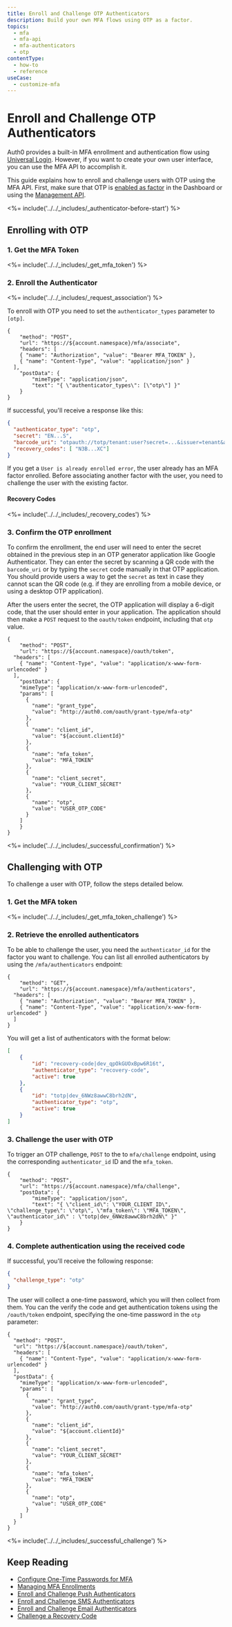 ```yaml
---
title: Enroll and Challenge OTP Authenticators
description: Build your own MFA flows using OTP as a factor.
topics:
  - mfa
  - mfa-api
  - mfa-authenticators
  - otp
contentType:
  - how-to
  - reference
useCase:
  - customize-mfa
---
```

# Enroll and Challenge OTP Authenticators

Auth0 provides a built-in MFA enrollment and authentication flow using [Universal Login](/universal-login). However, if you want to create your own user interface, you can use the MFA API to accomplish it. 

This guide explains how to enroll and challenge users with OTP using the MFA API. First, make sure that OTP is [enabled as factor](/mfa/guides/configure-otp) in the Dashboard or using the [Management API](/api/management/v2#!/Guardian/put_factors_by_name).

<%= include('../../_includes/_authenticator-before-start') %>

## Enrolling with OTP

### 1. Get the MFA Token

<%= include('../../_includes/_get_mfa_token') %>

### 2. Enroll the Authenticator 

<%= include('../../_includes/_request_association') %>

To enroll with OTP you need to set the `authenticator_types` parameter to `[otp]`.

```har
{
	"method": "POST",
	"url": "https://${account.namespace}/mfa/associate",
	"headers": [
    { "name": "Authorization", "value": "Bearer MFA_TOKEN" },
    { "name": "Content-Type", "value": "application/json" }
  ],
	"postData": {
		"mimeType": "application/json",
		"text": "{ \"authenticator_types\": [\"otp\"] }"
	}
}
```

If successful, you'll receive a response like this:

```json
{
  "authenticator_type": "otp",
  "secret": "EN...S",
  "barcode_uri": "otpauth://totp/tenant:user?secret=...&issuer=tenant&algorithm=SHA1&digits=6&period=30",
  "recovery_codes": [ "N3B...XC"]
}
```

If you get a `User is already enrolled error`, the user already has an MFA factor enrolled. Before associating another factor with the user, you need to challenge the user with the existing factor.

#### Recovery Codes

<%= include('../../_includes/_recovery_codes') %>

### 3. Confirm the OTP enrollment

To confirm the enrollment, the end user will need to enter the secret obtained in the previous step in an OTP generator application like Google Authenticator. They can enter the secret by scanning a QR code with the `barcode_uri` or by typing the `secret` code manually in that OTP application. You should provide users a way to get the `secret` as text in case they cannot scan the QR code (e.g. if they are enrolling from a mobile device, or using a desktop OTP application).

After the users enter the secret, the OTP application will display a 6-digit code, that the user should enter in your application. The application should then make a `POST` request to the `oauth/token` endpoint, including that `otp` value.

```har
{
	"method": "POST",
	"url": "https://${account.namespace}/oauth/token",
  "headers": [
    { "name": "Content-Type", "value": "application/x-www-form-urlencoded" }
  ],
	"postData": {
    "mimeType": "application/x-www-form-urlencoded",
    "params": [
      {
        "name": "grant_type",
        "value": "http://auth0.com/oauth/grant-type/mfa-otp"
      },
      {
        "name": "client_id",
        "value": "${account.clientId}"
      },
      {
        "name": "mfa_token",
        "value": "MFA_TOKEN"
      },
      {
        "name": "client_secret",
        "value": "YOUR_CLIENT_SECRET"
      },
      {
        "name": "otp",
        "value": "USER_OTP_CODE"
      }
    ]
	}
}
```

<%= include('../../_includes/_successful_confirmation') %>

## Challenging with OTP

To challenge a user with OTP, follow the steps detailed below.

### 1. Get the MFA token

<%= include('../../_includes/_get_mfa_token_challenge') %>

### 2. Retrieve the enrolled authenticators

To be able to challenge the user, you need the `authenticator_id` for the factor you want to challenge. You can list all enrolled authenticators by using the `/mfa/authenticators` endpoint:

```har
{
	"method": "GET",
	"url": "https://${account.namespace}/mfa/authenticators",
  "headers": [
    { "name": "Authorization", "value": "Bearer MFA_TOKEN" },
    { "name": "Content-Type", "value": "application/x-www-form-urlencoded" }
  ]
}
```

You will get a list of authenticators with the format below:

```json
[
    {
        "id": "recovery-code|dev_qpOkGUOxBpw6R16t",
        "authenticator_type": "recovery-code",
        "active": true
    },
    {
        "id": "totp|dev_6NWz8awwC8brh2dN",
        "authenticator_type": "otp",
        "active": true
    }
]
```

### 3. Challenge the user with OTP

To trigger an OTP challenge, `POST` to the to `mfa/challenge` endpoint, using the corresponding `authenticator_id` ID and the `mfa_token`. 

```har
{
	"method": "POST",
	"url": "https://${account.namespace}/mfa/challenge",
	"postData": {
		"mimeType": "application/json",
		"text": "{ \"client_id\": \"YOUR_CLIENT_ID\", \"challenge_type\": \"otp\", \"mfa_token\": \"MFA_TOKEN\", \"authenticator_id\" : \"totp|dev_6NWz8awwC8brh2dN\" }"
	}
}
```

### 4. Complete authentication using the received code

If successful, you'll receive the following response: 

```json
{
  "challenge_type": "otp"
}
```

The user will collect a one-time password, which you will then collect from them. You can the  verify the code and get authentication tokens using the `/oauth/token` endpoint, specifying the one-time password in the `otp` parameter:

```har
{
  "method": "POST",
  "url": "https://${account.namespace}/oauth/token",
  "headers": [
    { "name": "Content-Type", "value": "application/x-www-form-urlencoded" }
  ],
  "postData": {
    "mimeType": "application/x-www-form-urlencoded",
    "params": [
      {
        "name": "grant_type",
        "value": "http://auth0.com/oauth/grant-type/mfa-otp"
      },
      {
        "name": "client_id",
        "value": "${account.clientId}"
      },
      {
        "name": "client_secret",
        "value": "YOUR_CLIENT_SECRET"
      },
      {
        "name": "mfa_token",
        "value": "MFA_TOKEN"
      },
      {
        "name": "otp",
        "value": "USER_OTP_CODE"
      }
    ]
  }
}
```

<%= include('../../_includes/_successful_challenge') %>

## Keep Reading

* [Configure One-Time Passwords for MFA](/mfa/guides/configure-otp)
* [Managing MFA Enrollments](/mfa/guides/mfa-api/manage)
* [Enroll and Challenge Push Authenticators](/mfa/guides/mfa-api/push)
* [Enroll and Challenge SMS Authenticators](/mfa/guides/mfa-api/sms)
* [Enroll and Challenge Email Authenticators](/mfa/guides/mfa-api/email)
* [Challenge a Recovery Code](/mfa/guides/mfa-api/recovery-code)
